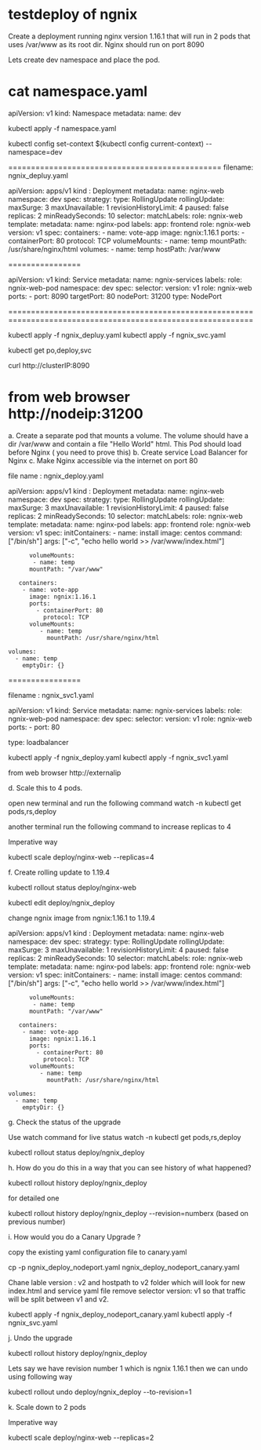 # testdeploy of ngnix


Create a deployment running nginx version 1.16.1 that will run in 2 pods that uses /var/www as its root dir. Nginx should run on port 8090

Lets create dev namespace and place the pod.

cat namespace.yaml
==============================================
apiVersion: v1
kind: Namespace
metadata:
     name: dev

kubectl apply -f namespace.yaml

kubectl config set-context $(kubectl config current-context) --namespace=dev

===============================================
filename: ngnix_depluy.yaml


apiVersion: apps/v1
kind : Deployment
metadata:
  name: nginx-web
  namespace: dev
spec:
  strategy:
    type: RollingUpdate
    rollingUpdate:
      maxSurge: 3
      maxUnavailable: 1
  revisionHistoryLimit: 4
  paused: false
  replicas: 2
  minReadySeconds: 10
  selector:
    matchLabels:
      role: ngnix-web
  template:
    metadata:
      name: nginx-pod
      labels:
        app: frontend
        role: ngnix-web
        version: v1
    spec:
      containers:
        - name: vote-app
          image: ngnix:1.16.1
          ports:
            - containerPort: 80
              protocol: TCP
          volumeMounts:
             - name: temp
               mountPath: /usr/share/nginx/html
      volumes:
        - name: temp
          hostPath: /var/www
       

================

apiVersion: v1
kind: Service
metadata:
  name: ngnix-services
  labels:
    role: ngnix-web-pod
  namespace: dev
spec:
  selector:
    version: v1
    role: ngnix-web
  ports:
    - port: 8090
      targetPort: 80
      nodePort: 31200
  type: NodePort

============================================================================================================


kubectl apply -f ngnix_depluy.yaml
kubectl apply -f ngnix_svc.yaml

kubectl get po,deploy,svc

curl http://clusterIP:8090

from web browser http://nodeip:31200
====================================================================================================================



a. Create a separate pod that mounts a volume. The volume should have a dir /var/www and contain a file "Hello World" html. This Pod should load before Nginx ( you need to prove this)
b. Create service Load Balancer for Nginx
c. Make Nginx accessible via the internet on port 80

file name : ngnix_deploy.yaml

apiVersion: apps/v1
kind : Deployment
metadata:
  name: nginx-web
  namespace: dev
spec:
  strategy:
    type: RollingUpdate
    rollingUpdate:
      maxSurge: 3
      maxUnavailable: 1
  revisionHistoryLimit: 4
  paused: false
  replicas: 2
  minReadySeconds: 10
  selector:
    matchLabels:
      role: ngnix-web
  template:
    metadata:
      name: nginx-pod
      labels:
        app: frontend
        role: ngnix-web
        version: v1
    spec:
       initContainers:
        - name: install
          image: centos
          command: ["/bin/sh"]
          args: ["-c", "echo hello world >> /var/www/index.html"]
           
          volumeMounts:
           - name: temp
          mountPath: "/var/www"

       containers:
        - name: vote-app
          image: ngnix:1.16.1
          ports:
            - containerPort: 80
              protocol: TCP
          volumeMounts:
             - name: temp
               mountPath: /usr/share/nginx/html

    volumes:
      - name: temp
        emptyDir: {}
       

================

filename : ngnix_svc1.yaml

apiVersion: v1
kind: Service
metadata:
  name: ngnix-services
  labels:
    role: ngnix-web-pod
  namespace: dev
spec:
  selector:
    version: v1
    role: ngnix-web
  ports:
    - port: 80
      
  type: loadbalancer

kubectl apply -f ngnix_deploy.yaml
kubectl apply -f ngnix_svc1.yaml

from web browser http://externalip


d. Scale this to 4 pods.

open new terminal and run the following command
watch -n kubectl get pods,rs,deploy

another terminal run the following command to increase replicas to 4

Imperative way

kubectl scale deploy/nginx-web --replicas=4



f. Create rolling update to 1.19.4


kubectl rollout status deploy/nginx-web

kubectl edit deploy/ngnix_deploy

change ngnix image from ngnix:1.16.1 to 1.19.4

apiVersion: apps/v1
kind : Deployment
metadata:
  name: nginx-web
  namespace: dev
spec:
  strategy:
    type: RollingUpdate
    rollingUpdate:
      maxSurge: 3
      maxUnavailable: 1
  revisionHistoryLimit: 4
  paused: false
  replicas: 2
  minReadySeconds: 10
  selector:
    matchLabels:
      role: ngnix-web
  template:
    metadata:
      name: nginx-pod
      labels:
        app: frontend
        role: ngnix-web
        version: v1
    spec:
       initContainers:
        - name: install
          image: centos
          command: ["/bin/sh"]
          args: ["-c", "echo hello world >> /var/www/index.html"]
           
          volumeMounts:
           - name: temp
          mountPath: "/var/www"

       containers:
        - name: vote-app
          image: ngnix:1.16.1
          ports:
            - containerPort: 80
              protocol: TCP
          volumeMounts:
             - name: temp
               mountPath: /usr/share/nginx/html

    volumes:
      - name: temp
        emptyDir: {}


g. Check the status of the upgrade

Use watch command for live status
watch -n kubectl get pods,rs,deploy

kubectl rollout status deploy/ngnix_deploy


h. How do you do this in a way that you can see history of what happened?

kubectl rollout history deploy/ngnix_deploy

for detailed one

kubectl rollout history deploy/ngnix_deploy --revision=numberx (based on previous number)

i. How would you do a Canary Upgrade ?

copy the existing yaml configuration file to canary.yaml

cp -p ngnix_deploy_nodeport.yaml ngnix_deploy_nodeport_canary.yaml

Chane lable version : v2 and hostpath to v2 folder which will look for new index.html and service yaml file remove selector version: v1 so that
traffic will be split between v1 and v2.

kubectl apply -f ngnix_deploy_nodeport_canary.yaml
kubectl apply -f ngnix_svc.yaml


j. Undo the upgrade


kubectl rollout history deploy/ngnix_deploy

Lets say we have revision number 1 which is ngnix 1.16.1 then we can undo using following way


kubectl rollout undo deploy/ngnix_deploy --to-revision=1




k. Scale down to 2 pods

Imperative way

kubectl scale deploy/nginx-web --replicas=2

